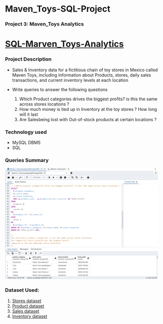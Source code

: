 # Maven_Toys-SQL-Project

### Project 3: Maven_Toys Analytics

# [SQL-Marven_Toys-Analytics](https://github.com/GreatYisa/MAVEN_TOYS-ANALYTICS-USING-SQL)

### Project Description
- Sales & Inventory data for a fictitious chain of toy stores in Mexico called Maven Toys, including information about Products, stores, daily sales transactions, and current inventory levels at each
  location

- Write queries to answer the following questions
  1. Which Product categories drives the biggest profits? is this the same across stores locations ?
  2. How much money is tied up in Inventory at the toy stores ? How long will it last
  3. Are Salesbeing lost with Out-of-stock products at certain locations ?

### Technology used
  - MySQL DBMS
  - SQL
  
### Queries Summary
![Queries image](https://github.com/GreatYisa/Maven_Toys-SQL-Project/blob/main/images/Screenshot%202024-06-17%20114249.png)

### Dataset Used:
1. [Stores dataset](https://github.com/GreatYisa/Maven_Toys-SQL-Project/blob/main/Datasets/stores_stores.csv)
2. [Product dataset](https://github.com/GreatYisa/Maven_Toys-SQL-Project/blob/main/Datasets/products_products.csv)
3. [Sales dataset](https://github.com/GreatYisa/Maven_Toys-SQL-Project/blob/main/Datasets/sales.csv)
4. [Inventory dataset](https://github.com/GreatYisa/Maven_Toys-SQL-Project/blob/main/Datasets/inventory_inventory.csv)
